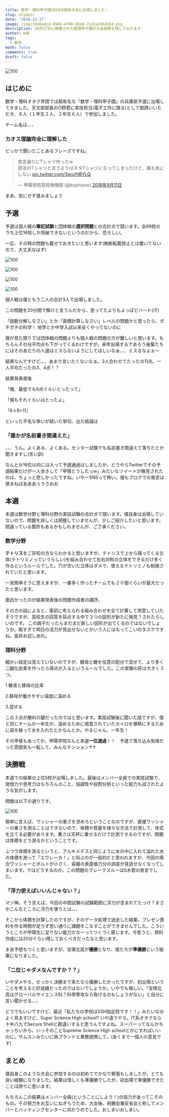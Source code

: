 ```yaml
---
title: 数学・理科甲子園2018兵庫県大会に出場しました！
slug: olympic
date: '2018-12-17'
image: /img/19d0edcd-0986-4790-8ba8-7cd1a296d264.png
description: 10月27日に開催された数理甲子園の大会結果を残しておきます
author: H﨑
tags:
  - 数学
math: false
comments: true
draft: false
---
```


![](/img/19d0edcd-0986-4790-8ba8-7cd1a296d264.png "100")

## はじめに

数学・理科オタク界隈では超有名な「数学・理科甲子園」の兵庫県予選に出場してきました。天文部部長のO野君に実技担当(電子工作に限る)として御誘いいただき、８人（１年生２人、２年生６人）で参加しました。

チーム名は、、、

### カオス理論完全に理解した

どっかで聞いたことあるフレーズですね。

<blockquote class="twitter-tweet" data-lang="ja"><p lang="ja" dir="ltr">宣言通りにTシャツ作ったw<br>部活のTシャツと言うよりはネタTシャツになってしまったけど、誰も気にしない <a href="https://t.co/3wiuYtBYLQ">pic.twitter.com/3wiuYtBYLQ</a></p>&mdash; 甲陽学院高校物理部 (@kophiyoo) <a href="https://twitter.com/kophiyoo/status/1039478888898879488?ref_src=twsrc%5Etfw">2018年9月11日</a></blockquote> <script async src="https://platform.twitter.com/widgets.js" charset="utf-8"></script>

まあ、気にせず進みましょう

## 予選

予選は個人戦の**筆記試験**と団体戦の**選択問題**との合計点で競います。全69校のうち上位16校しか突破できないというのだから、恐ろしい。

一応、その時の問題も載せておきたいと思います(無断転載禁止とは書いてないので、大丈夫なはず)

![](/img/img_6473.jpg "100")

![](/img/img_6474.jpg "100")

![](/img/img_6475.jpg "100")

![](/img/img_6476.jpg "100")

個人戦は僕ともう二人の合計3人で出場しました。

この問題を20分間で解けと言うんだから、思ってたよりもよっぽどハード(汗)

「因数分解しなさい」とか「面積計算しなさい」レベルの問題かと思ったら、ガチガチの科学！   地学とか中学入試以来全くやってないのに

僕が見た限りでは団体戦の問題よりも個人戦の問題の方が難しいと思います。もちろんその分平均点も下がってくるわけですが。来年出場するであろう後輩たちにはそのあたりの人選はミスらないようにしてほしいなぁ、、、ミスるなよぉ〜

結果なんですけど、、、あまり言いたくないなぁ。3人合わせてたったの11点。一人平均たったの3、4点！？

結果発表直後

「俺、最低でも6点ぐらいとったって」

「僕もそれぐらいはとったよ」

「6＋6>11」

といった不毛な争いが続いた挙句、出た結論は

### 「誰かが名前書き間違えた」

、、、うん。よくある、よくある。センター試験でも名前書き間違えて落ちたとか聞きますし(言い訳)

なんとか16位以内には入って予選通過はしましたが、どうやらTwitterでその予選結果だけが一人歩きして「甲陽どうしたっw」みたいなツイートが散見されたのは、ちょっと悲しかったですね。いやーSNSって怖い。僕もブログでの発言は慎まねばあああぅううおお

## 本選

本選は数学分野と理科分野の実技試験の合計点で競います。僕自身は出場していないので、問題を詳しくは把握していませんが、少しご紹介したいと思います。間違っている箇所もあるかもしれませんが、ご了承ください。

### 数学分野

**テトリス**をご存知の方ならわかると思いますが、テトリスで上から降ってくる立体(テトリミノっていうらしい)を組み合わせて左右対称の立体をできるだけ多く作るというルールでした。穴が空いた立体はダメで、使えるテトリミノも制限されていたと思います。

一見簡単そうに思えますが、一番多く作ったチームでも２０個ぐらいが最大だったと思います。

面白かったのが結果発表後の問題作成者の講評。

その方の話によると、事前に考えられる組み合わせを全て計算して用意していたそうですが、高校生の回答を採点する中で３つの図形が新たに発見？されたらしいのです。  この調子だったらまだまだ新しい図形が出てくるのではないでしょうか。暇すぎて明日の活力が見出せないとかいう人にはもってこいのタスクですね。是非お試しあれ。

### 理科分野

細かい設定は覚えていないのですが、酵母と糖を任意の配分で混ぜて、より多く二酸化炭素を作ったら得点が入るというルールでした。この実験の肝は大きく３つ。

1.糖液と酵母の比率

2.酵母が働きやすい温度に温める

3.混ぜる

この３点が勝利の鍵だったのではと思います。実技試験後に聞いた話ですが、僕と同じチームの一年生が、温めるために用意されていたカイロを爆熱にするために袋を破って水を入れたとかなんとか。やるじゃん、一年生！

その甲斐もあってか、甲陽学院なんと本選**一位通過**！！　予選で落ち込み気味だった雰囲気も一転して、みんなテンション↑↑

## 決勝戦

本選での結果の上位5校が出場しました。最後はメンバー全員での実技試験で、発想力や思考力はもちろんのこと、協調性や役割分担といった能力も試されたような気がします。

問題は以下の通りです。

![](/img/img_6477.jpg "100")

簡単に言えば、ワッシャーの重さを求めろということなのですが、直接ワッシャーの重さを測ることはできないので、体積や質量を様々な方法で計測して、体式を立てる必要があります。重さは天秤に乗せるだけで計測できるのですが、問題は体積をどう測るかということです。

ふつう体積を測るというと、アルキメデスと同じように水の中に入れて溢れた水の体積を測って「エウレーカ！」と叫ぶのが一般的だと思われますが、今回の場合ワッシャーとボルトが小さく、容器の表面張力分の誤差が見逃せなくなってしまいます。ではどうするのか。この問題のブレークスルーはS木君の発言でした。

### 「浮力使えばいいんじゃない？」

マジ神。そう言えば、今回の中間試験の試験範囲に浮力が含まれてたっけ？まさかこんなところに浮力を使うとは、、、

そこから体積を計算したのですが、そのデータ処理で迷走した結果、プレゼン資料を作る時間が足りず思い通りに課題をこなすことができませんでした。こういうところが甲陽生に足りない能力だなーってつくづく感じます。今思うと、資料作成には20分ぐらい残しておくべきだったなと思います。

まあ予想もつくと思いますが、宝塚北高が**優勝**となり、僕たちが**準優勝**という結果になりました。

### 「二位じゃダメなんですか？？」

いやダメやろ、せっかく決勝まで来たなら優勝したかったですが、初出場ということを考えると好成績だったのではないでしょうか。いやでも悔しい。「宝塚北高はグローバルサイエンス科？科學専攻なら負けるのもしょうがない」と自分に言い聞かせる、、、

どうでもいいですけど、最近「私たちの学校はSSH指定校です！！」みたいなのよく見ますけど、Super Science High school? いや違うやろ。IT系オタクなら十中八九でSecure Shellと勘違いすると思うんですよね。スーパーってなんかちゃっちいから、いっそのことSupreme Science High schoolとかにすればいいのに。サムスンみたいに偽ブランドと業務提携して。(あくまで一個人の意見です)

## まとめ

僕自身このような大会に参加するのは初めてでかなり緊張もしましたが、とても良い経験になりました。結果は惜しくも準優勝でしたが、初出場で準優勝できたことは誇りに思います。

もちろんこの結果はメンバー全員(ということにしよう！)の協力があってこそのもの。その努力をお互いにねぎらうため、大会後、祝勝会兼反省会と称してメンバーとバッティングセンターに向かうのでした。おしまいおしまい。
